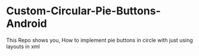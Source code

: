 # Custom-Circular-Pie-Buttons-Android
This Repo shows you, How to implement pie buttons in circle with just using layouts in xml
